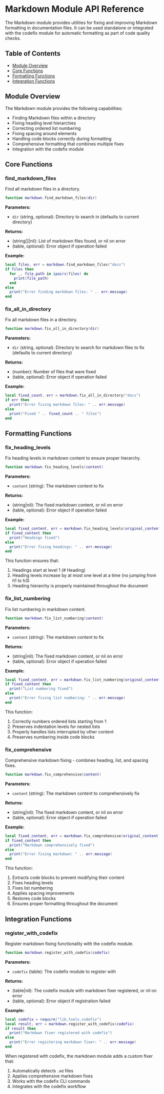 # Markdown Module API Reference

The Markdown module provides utilities for fixing and improving Markdown formatting in documentation files. It can be used standalone or integrated with the codefix module for automatic formatting as part of code quality checks.

## Table of Contents

- [Module Overview](#module-overview)
- [Core Functions](#core-functions)
- [Formatting Functions](#formatting-functions)
- [Integration Functions](#integration-functions)

## Module Overview

The Markdown module provides the following capabilities:

- Finding Markdown files within a directory
- Fixing heading level hierarchies
- Correcting ordered list numbering
- Fixing spacing around elements
- Handling code blocks correctly during formatting
- Comprehensive formatting that combines multiple fixes
- Integration with the codefix module

## Core Functions

### find_markdown_files

Find all markdown files in a directory.

```lua
function markdown.find_markdown_files(dir)
```

**Parameters:**

- `dir` (string, optional): Directory to search in (defaults to current directory)

**Returns:**

- (string[]|nil): List of markdown files found, or nil on error
- (table, optional): Error object if operation failed

**Example:**

```lua
local files, err = markdown.find_markdown_files("docs")
if files then
  for _, file_path in ipairs(files) do
    print(file_path)
  end
else
  print("Error finding markdown files: " .. err.message)
end
```

### fix_all_in_directory

Fix all markdown files in a directory.

```lua
function markdown.fix_all_in_directory(dir)
```

**Parameters:**

- `dir` (string, optional): Directory to search for markdown files to fix (defaults to current directory)

**Returns:**

- (number): Number of files that were fixed
- (table, optional): Error object if operation failed

**Example:**

```lua
local fixed_count, err = markdown.fix_all_in_directory("docs")
if err then
  print("Error fixing markdown files: " .. err.message)
else
  print("Fixed " .. fixed_count .. " files")
end
```

## Formatting Functions

### fix_heading_levels

Fix heading levels in markdown content to ensure proper hierarchy.

```lua
function markdown.fix_heading_levels(content)
```

**Parameters:**

- `content` (string): The markdown content to fix

**Returns:**

- (string|nil): The fixed markdown content, or nil on error
- (table, optional): Error object if operation failed

**Example:**

```lua
local fixed_content, err = markdown.fix_heading_levels(original_content)
if fixed_content then
  print("Headings fixed")
else
  print("Error fixing headings: " .. err.message)
end
```

This function ensures that:

1. Headings start at level 1 (# Heading)
2. Heading levels increase by at most one level at a time (no jumping from h1 to h3)
3. Heading hierarchy is properly maintained throughout the document

### fix_list_numbering

Fix list numbering in markdown content.

```lua
function markdown.fix_list_numbering(content)
```

**Parameters:**

- `content` (string): The markdown content to fix

**Returns:**

- (string|nil): The fixed markdown content, or nil on error
- (table, optional): Error object if operation failed

**Example:**

```lua
local fixed_content, err = markdown.fix_list_numbering(original_content)
if fixed_content then
  print("List numbering fixed")
else
  print("Error fixing list numbering: " .. err.message)
end
```

This function:

1. Correctly numbers ordered lists starting from 1
2. Preserves indentation levels for nested lists
3. Properly handles lists interrupted by other content
4. Preserves numbering inside code blocks
### fix_comprehensive

Comprehensive markdown fixing - combines heading, list, and spacing fixes.

```lua
function markdown.fix_comprehensive(content)
```

**Parameters:**

- `content` (string): The markdown content to comprehensively fix

**Returns:**

- (string|nil): The fixed markdown content, or nil on error
- (table, optional): Error object if operation failed

**Example:**

```lua
local fixed_content, err = markdown.fix_comprehensive(original_content)
if fixed_content then
  print("Markdown comprehensively fixed")
else
  print("Error fixing markdown: " .. err.message)
end
```

This function:

1. Extracts code blocks to prevent modifying their content
2. Fixes heading levels
3. Fixes list numbering
4. Applies spacing improvements
5. Restores code blocks
6. Ensures proper formatting throughout the document

## Integration Functions

### register_with_codefix

Register markdown fixing functionality with the codefix module.

```lua
function markdown.register_with_codefix(codefix)
```

**Parameters:**

- `codefix` (table): The codefix module to register with

**Returns:**

- (table|nil): The codefix module with markdown fixer registered, or nil on error
- (table, optional): Error object if registration failed

**Example:**

```lua
local codefix = require("lib.tools.codefix")
local result, err = markdown.register_with_codefix(codefix)
if result then
  print("Markdown fixer registered with codefix")
else
  print("Error registering markdown fixer: " .. err.message)
end
```

When registered with codefix, the markdown module adds a custom fixer that:

1. Automatically detects `.md` files
2. Applies comprehensive markdown fixes
3. Works with the codefix CLI commands
4. Integrates with the codefix workflow
